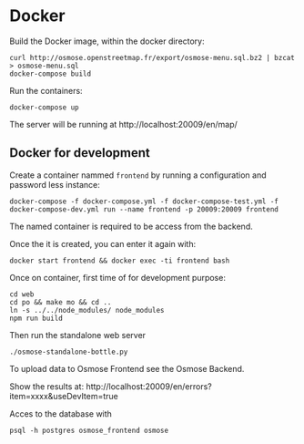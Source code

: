 Docker
======

Build the Docker image, within the docker directory:
```
curl http://osmose.openstreetmap.fr/export/osmose-menu.sql.bz2 | bzcat > osmose-menu.sql
docker-compose build
```

Run the containers:
```
docker-compose up
```

The server will be running at http://localhost:20009/en/map/


Docker for development
----------------------

Create a container nammed `frontend` by running a configuration and password less instance:
```
docker-compose -f docker-compose.yml -f docker-compose-test.yml -f docker-compose-dev.yml run --name frontend -p 20009:20009 frontend
```
The named container is required to be access from the backend.

Once the it is created, you can enter it again with:
```
docker start frontend && docker exec -ti frontend bash
```

Once on container, first time of for development purpose:
```
cd web
cd po && make mo && cd ..
ln -s ../../node_modules/ node_modules
npm run build
```

Then run the standalone web server
```
./osmose-standalone-bottle.py
```

To upload data to Osmose Frontend see the Osmose Backend.

Show the results at: http://localhost:20009/en/errors?item=xxxx&useDevItem=true

Acces to the database with
```
psql -h postgres osmose_frontend osmose
```
